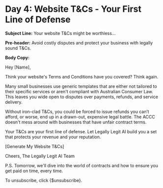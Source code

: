 # Day 4: Website T&Cs - Your First Line of Defense

**Subject Line:** Your website T&Cs might be worthless...

**Pre-header:** Avoid costly disputes and protect your business with legally sound T&Cs.

**Body Copy:**

Hey [Name],

Think your website's Terms and Conditions have you covered? Think again.

Many small businesses use generic templates that are either not tailored to their specific services or aren't compliant with Australian Consumer Law. This leaves you wide open to disputes over payments, refunds, and service delivery.

Without iron-clad T&Cs, you could be forced to issue refunds you can’t afford, or worse, end up in a drawn-out, expensive legal battle. The ACCC doesn't mess around with businesses that have unfair contract terms.

Your T&Cs are your first line of defense. Let Legally Legit AI build you a set that protects your revenue and your reputation.

[Generate My Website T&Cs]

Cheers,
The Legally Legit AI Team

P.S. Tomorrow, we'll dive into the world of contracts and how to ensure you get paid on time, every time.

To unsubscribe, click {$unsubscribe}.
